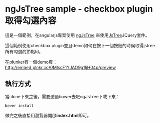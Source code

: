 # ngJsTree sample - checkbox plugin 取得勾選內容

這是一個範例，在angularjs專案使用
[ngJsTree](https://github.com/ezraroi/ngJsTree)
來使用[JsTree](https://www.jstree.com/)JQuery套件。

這個範例使用checkbox plugin並且demo如何在按下一個按鈕的時候取得jstree
所有勾選的節點Id。

在plunker有一個demo頁：<http://embed.plnkr.co/0MIscF1YJAO9g1IjH04p/preview>

## 執行方式

當clone下來之後，需要透過bower去吧ngJsTree下載下來：

`bower install`

做完之後直接用瀏覽器開啟**index.html**即可。